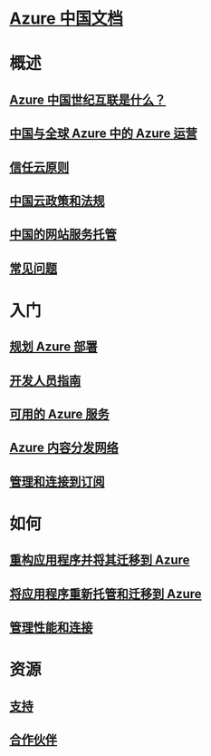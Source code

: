 # [Azure 中国文档](index.md)

# 概述
## [Azure 中国世纪互联是什么？](china-welcome.md)
## [中国与全球 Azure 中的 Azure 运营](china-overview-operations.md)
## [信任云原则](china-overview-trust-cloud.md)
## [中国云政策和法规](china-overview-policies.md)
## [中国的网站服务托管](china-overview-service-hosting.md)
## [常见问题](china-overview-faq.md)

# 入门
## [规划 Azure 部署](china-get-started-plan.md)
## [开发人员指南](china-get-started-developer-guide.md)
## [可用的 Azure 服务](https://www.azure.cn/home/features/products-by-region)
## [Azure 内容分发网络](china-get-started-service-cdn.md)
## [管理和连接到订阅](china-get-started-service-manage-and-connect.md)

# 如何
## [重构应用程序并将其迁移到 Azure](china-how-to-refactor.md)
## [将应用程序重新托管和迁移到 Azure](china-how-to-rehost.md)
## [管理性能和连接](china-how-to-manage-performance.md)

# 资源
## [支持](china-resources-support.md)
## [合作伙伴](china-resources-partners.md)


